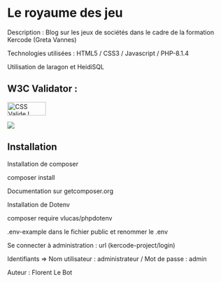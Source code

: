 <h1>Le royaume des jeu</h1>

<p>Description : Blog sur les jeux de sociétés dans le cadre de la
formation Kercode (Greta Vannes)</p>

<p>Technologies utilisées : HTML5 / CSS3 / Javascript / PHP-8.1.4</p>

<p>Utilisation de laragon et HeidiSQL</p> 

<h2>W3C Validator : </h2>

<p>
<a href="http://jigsaw.w3.org/css-validator/check/referer">
<img style="border:0;width:88px;height:31px"
            src="http://jigsaw.w3.org/css-validator/images/vcss"
            alt="CSS Valide !" />
</a>

</p>

<a href="https://codeclimate.com/github/FlorentLeBot/kercode-project/maintainability"><img src="https://api.codeclimate.com/v1/badges/6881bba2e8c4ea9aebe7/maintainability" /></a>
</p>

<h2>Installation</h2>

<p>Installation de composer</p>

<p>composer install</p>

<p>Documentation sur getcomposer.org</p>

<p>Installation de Dotenv</p>

<p>composer require vlucas/phpdotenv</p>

<p>.env-example dans le fichier public et renommer le .env</p>

<p>Se connecter à administration : url (kercode-project/login)</p>

<p>Identifiants => Nom utilisateur : administrateur / Mot de passe : admin</p>

<p>Auteur : Florent Le Bot</p>
